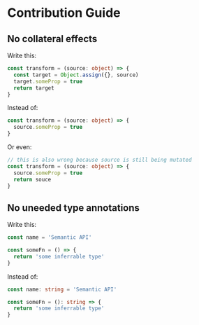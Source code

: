 # Contribution Guide

## No collateral effects

Write this:

```typescript
const transform = (source: object) => {
  const target = Object.assign({}, source)
  target.someProp = true
  return target
}
```

Instead of:

```typescript
const transform = (source: object) => {
  source.someProp = true
}
```

Or even:

```typescript
// this is also wrong because source is still being mutated
const transform = (source: object) => {
  source.someProp = true
  return souce
}
```

## No uneeded type annotations

Write this:

```typescript
const name = 'Semantic API'

const someFn = () => {
  return 'some inferrable type'
}
```

Instead of:

```typescript
const name: string = 'Semantic API'

const someFn = (): string => {
  return 'some inferrable type'
}
```
